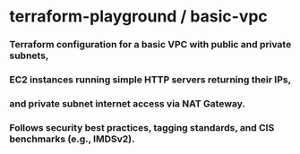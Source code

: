 # terraform-playground / basic-vpc

### Terraform configuration for a basic VPC with public and private subnets,
### EC2 instances running simple HTTP servers returning their IPs,
### and private subnet internet access via NAT Gateway.
### Follows security best practices, tagging standards, and CIS benchmarks (e.g., IMDSv2).